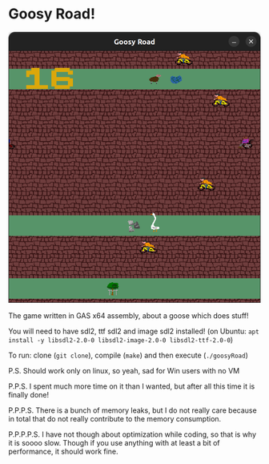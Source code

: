 # Goosy Road!

![game screenshot](pics/pic.png)

The game written in GAS x64 assembly, about a goose which does stuff!

You will need to have sdl2, ttf sdl2 and image sdl2 installed! (on Ubuntu: ```apt install -y libsdl2-2.0-0 libsdl2-image-2.0-0 libsdl2-ttf-2.0-0```)

To run: clone (```git clone```), compile (```make```) and then execute (```./goosyRoad```)

P.S. Should work only on linux, so yeah, sad for Win users with no VM

P.P.S. I spent much more time on it than I wanted, but after all this time it is finally done!

P.P.P.S. There is a bunch of memory leaks, but I do not really care because in total that do not really contribute to the memory consumption.

P.P.P.P.S. I have not though about optimization while coding, so that is why it is soooo slow. Though if you use anything with at least a bit of performance, it should work fine.
